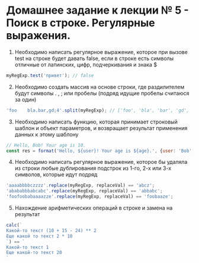 # Домашнее задание к лекции № 5 - Поиск в строке. Регулярные выражения.

1. Необходимо написать регулярное выражение, которое при вызове test на строке будет давать false,
   если в строке есть символы отличные от латинских, цифр, подчеркивания и знака $

```js
myRegExp.test('привет'); // false
```

2.  Необходимо создать массив на основе строки, где раздилителем будут символы . , ; или пробелы (подряд идущие пробелы считаюся за один)

```js
'foo    bla.bar,gd;4'.split(myRegExp); // ['foo', 'bla', 'bar', 'gd', '4']
```

3. Необходимо написать функцию, которая принимает строковый шаблон и объект параметров, и возвращает результат применения данных к этому шаблону

```js
// Hello, Bob! Your age is 10.
const res = format('Hello, ${user}! Your age is ${age}.', {user: 'Bob', age: 10});
```

4. Необходимо написать регулярное выражение, которое бы удаляла из строки любые дублирования подстрок из 1-го, 2-х или 3-х символов, которые идут подряд

```js
'aaaabbbbczzzz'.replace(myRegExp, replaceVal) == 'abcz';
'abababbbabcabc'.replace(myRegExp, replaceVal) == 'abbabc';
'foofoobabaaaazze'.replace(myRegExp, replaceVal) == 'foobaaze';
```

5. Нахождение арифметических операций в строке и замена на результат

```js
calc(`
Какой-то текст (10 + 15 - 24) ** 2
Еще какой то текст 2 * 10
`) == `
Какой-то текст 1
Еще какой-то текст 20
`
```